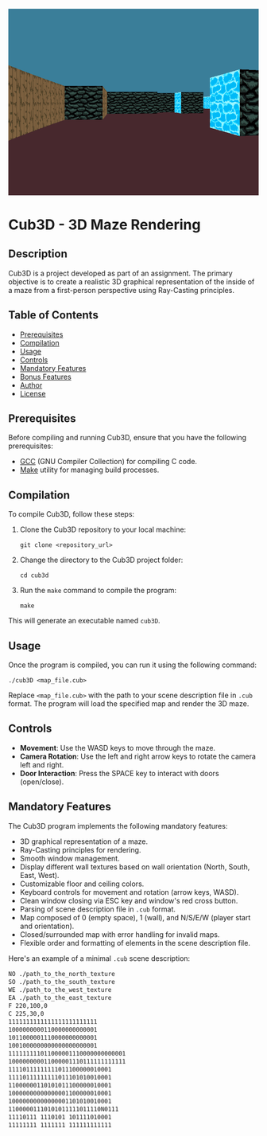 ![Image Description](./Example.png)

# Cub3D - 3D Maze Rendering

## Description

Cub3D is a project developed as part of an assignment. The primary objective is to create a realistic 3D graphical representation of the inside of a maze from a first-person perspective using Ray-Casting principles.

## Table of Contents

- [Prerequisites](#prerequisites)
- [Compilation](#compilation)
- [Usage](#usage)
- [Controls](#controls)
- [Mandatory Features](#mandatory-features)
- [Bonus Features](#bonus-features)
- [Author](#author)
- [License](#license)

## Prerequisites

Before compiling and running Cub3D, ensure that you have the following prerequisites:

- [GCC](https://gcc.gnu.org/) (GNU Compiler Collection) for compiling C code.
- [Make](https://www.gnu.org/software/make/) utility for managing build processes.

## Compilation

To compile Cub3D, follow these steps:

1. Clone the Cub3D repository to your local machine:

   ```
   git clone <repository_url>
   ```

2. Change the directory to the Cub3D project folder:

   ```
   cd cub3d
   ```

3. Run the `make` command to compile the program:

   ```
   make
   ```

This will generate an executable named `cub3D`.

## Usage

Once the program is compiled, you can run it using the following command:

```
./cub3D <map_file.cub>
```

Replace `<map_file.cub>` with the path to your scene description file in `.cub` format. The program will load the specified map and render the 3D maze.

## Controls

- **Movement**: Use the WASD keys to move through the maze.
- **Camera Rotation**: Use the left and right arrow keys to rotate the camera left and right.
- **Door Interaction**: Press the SPACE key to interact with doors (open/close).

## Mandatory Features

The Cub3D program implements the following mandatory features:

- 3D graphical representation of a maze.
- Ray-Casting principles for rendering.
- Smooth window management.
- Display different wall textures based on wall orientation (North, South, East, West).
- Customizable floor and ceiling colors.
- Keyboard controls for movement and rotation (arrow keys, WASD).
- Clean window closing via ESC key and window's red cross button.
- Parsing of scene description file in `.cub` format.
- Map composed of 0 (empty space), 1 (wall), and N/S/E/W (player start and orientation).
- Closed/surrounded map with error handling for invalid maps.
- Flexible order and formatting of elements in the scene description file.

Here's an example of a minimal `.cub` scene description:

```
NO ./path_to_the_north_texture
SO ./path_to_the_south_texture
WE ./path_to_the_west_texture
EA ./path_to_the_east_texture
F 220,100,0
C 225,30,0
1111111111111111111111111
1000000000110000000000001
1011000001110000000000001
1001000000000000000000001
111111111011000001110000000000001
100000000011000001110111111111111
11110111111111011100000010001
11110111111111011101010010001
11000000110101011100000010001
10000000000000001100000010001
10000000000000001101010010001
11000001110101011111011110N0111
11110111 1110101 101111010001
11111111 1111111 111111111111
```